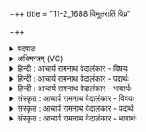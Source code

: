 +++
title = "11-2_1688 विभूतरातिं विप्र"

+++
<details><summary>पदपाठः</summary>

वि꣡भू꣢꣯तरातिम्। वि꣡भू꣢꣯त। रा꣡तिम्। विप्र। वि। प्र। चित्र꣡शो꣢चिषम्। चि꣣त्र꣢। शो꣣चिषम्। अग्नि꣢म्। ई꣣डिष्व। यन्तु꣡र꣢म्। अ꣣स्य꣢। मे꣡ध꣢꣯स्य। सो꣣म्य꣡स्य꣢। सो꣣भरे। प्र꣢। ई꣣म्। अध्वरा꣡य꣢। पू꣡र्व्य꣢꣯म्। १६८८।
</details>

<details><summary>अधिमन्त्रम् (VC)</summary>

- अग्निः
- सौभरि: काण्व:
- काकुभः प्रगाथः (विषमा ककुप्, समा सतोबृहती)
- पञ्चमः
</details>

<details><summary>हिन्दी : आचार्य रामनाथ वेदालंकार - विषयः</summary>

आगे फिर परमात्मा की स्तुति का विषय है।
</details>

<details><summary>हिन्दी : आचार्य रामनाथ वेदालंकार - पदार्थः</summary>

पदार्थान्वय -  हे(सोभरे)भले प्रकार स्तोत्रों का उपहार लानेवाले(विप्र)विद्वन्!तू(विभूतरातिम्)व्यापक दानवाले, (चित्रशोचिषम्)अद्भुत तेजवाले, (अस्य)इस(सोम्यस्य)ब्रह्मानन्द-रूप सोम के सम्पादक(मेधस्य)उपासना-यज्ञ का(यन्तुरम्)नियन्त्रण करनेवाले, (पूर्व्यम्)सनातन(ईम्)इस(अग्निम्)अग्रनेता जगदीश्वर के(अध्वराय)जीवन-यज्ञ की सफलता के लिए(प्र ईडिष्व)भली-भाँति स्तुति का पात्र बना ॥२॥
</details>

<details><summary>हिन्दी : आचार्य रामनाथ वेदालंकार - भावार्थः</summary>

भावार्थ -  जीवन-यज्ञ की पूर्णता के लिए मनुष्यों को उपासना-यज्ञ का अनुष्ठान करना चाहिए ॥२॥
</details>

<details><summary>संस्कृत : आचार्य रामनाथ वेदालंकार - विषयः</summary>

अथ पुनरपि परमात्मस्तुतिविषयमाह।
</details>

<details><summary>संस्कृत : आचार्य रामनाथ वेदालंकार - पदार्थः</summary>

पदार्थान्वय -  हे(सोभरे)सुष्ठु स्तोमानाम् आहर्तः[सुष्ठु आहरति स्तोमान् इति सोहरिः,स एव सोभरिः‘हृग्रहोर्भश्छन्दसि’। वा० ८।२।३५ इति हस्य भः।] (विप्र)विद्वन्! (विभूतरातिम्)व्यापकदानम्, (चित्रशोचिषम्)अद्भुतदीप्तिम्, (अस्य)एतस्य(सोम्यस्य)ब्रह्मानन्दरूपसोमसम्पादिनः(मेधस्य)उपासनायज्ञस्य(यन्तुरम्)यन्तारम्, (पूर्व्यम्)सनातनम्(ईम्)एनम्(अग्निम्)अग्रनेतारं जगदीश्वरम्(अध्वराय)जीवनयज्ञस्य साफल्याय(प्र ईडिष्व)प्रकर्षेण स्तुहि ॥२॥
</details>

<details><summary>संस्कृत : आचार्य रामनाथ वेदालंकार - भावार्थः</summary>

भावार्थ -  जीवनयज्ञस्य पूर्णतायै मनुष्यैरुपासनायज्ञोऽनुष्ठेयः ॥२॥
</details>